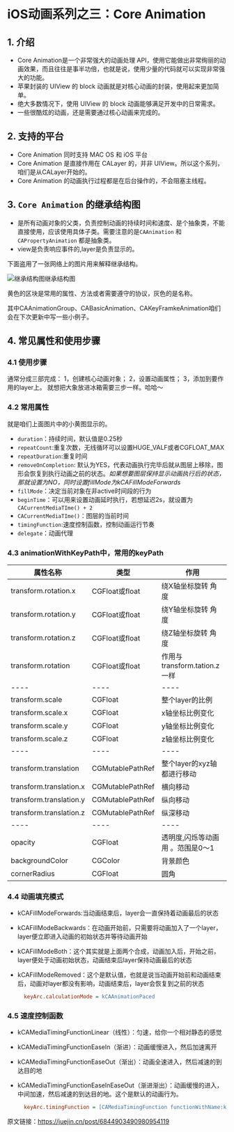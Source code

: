 # iOS动画系列之三：Core Animation

## 1.  介绍

- Core Animation是一个非常强大的动画处理 API，使用它能做出非常绚丽的动画效果，而且往往是事半功倍，也就是说，使用少量的代码就可以实现非常强大的功能。
- 苹果封装的 UIView 的 block 动画就是对核心动画的封装，使用起来更加简单。
- 绝大多数情况下，使用 UIView 的 block 动画能够满足开发中的日常需求。
- 一些很酷炫的动画，还是需要通过核心动画来完成的。

## 2. 支持的平台

- Core Animation 同时支持 MAC OS 和 iOS 平台
- Core Animation 是直接作用在 CALayer 的，并非 UIView。所以这个系列，咱们是从CALayer开始的。
- Core Animation 的动画执行过程都是在后台操作的，不会阻塞主线程。

## 3. `Core Animation` 的继承结构图

- 是所有动画对象的父类，负责控制动画的持续时间和速度、是个抽象类，不能直接使用，应该使用具体子类。需要注意的是`CAAnimation` 和 `CAPropertyAnimation` 都是抽象类。
- view是负责响应事件的,layer是负责显示的。

下面盗用了一张网络上的图片用来解释继承结构。



![继承结构图](https://p1-jj.byteimg.com/tos-cn-i-t2oaga2asx/gold-user-assets/2017/8/13/700e6bd0a70d6bba9d2233ad1e424930~tplv-t2oaga2asx-zoom-in-crop-mark:4536:0:0:0.image)继承结构图



黄色的区块是常用的属性、方法或者需要遵守的协议，灰色的是名称。

其中CAAnimationGroup、CABasicAnimation、CAKeyFramkeAnimation咱们会在下次更新中写一些小例子。

## 4. 常见属性和使用步骤

### 4.1 使用步骤

通常分成三部完成：
1，创建核心动画对象；
2，设置动画属性；
3，添加到要作用的layer上。
就想把大象放进冰箱需要三步一样。哈哈～

### 4.2 常用属性

就是咱们上面图片中的小黄图显示的。

- `duration`：持续时间，默认值是0.25秒
- `repeatCount`:重复次数，无线循环可以设置HUGE_VALF或者CGFLOAT_MAX
- `repeatDuration`:重复时间
- `removeOnCompletion`: 默认为YES，代表动画执行完毕后就从图层上移除，图形会恢复到执行动画之前的状态。*如果想要图层保持显示动画执行后的状态，那就设置为NO，同时设置fillMode为kCAFillModeForwards*
- `fillMode`：决定当前对象在非active时间段的行为
- `beginTime`：可以用来设置动画延时执行，若想延迟2s，就设置为`CACurrentMediaTIme() + 2`
- `CACurrentMediaTIme()`：图层的当前时间
- `timingFunction`:速度控制函数，控制动画运行节奏
- `delegate`：动画代理

### 4.3 animationWithKeyPath中，常用的keyPath

| 属性名称                | 类型             | 作用                             |
| ----------------------- | ---------------- | -------------------------------- |
| transform.rotation.x    | CGFloat或float   | 绕X轴坐标旋转 角度               |
| transform.rotation.y    | CGFloat或float   | 绕Y轴坐标旋转 角度               |
| transform.rotation.z    | CGFloat或float   | 绕Z轴坐标旋转 角度               |
| transform.rotation      | CGFloat或float   | 作用与transform.tation.z一样     |
| ----                    | ----             | ----                             |
| transform.scale         | CGFloat          | 整个layer的比例                  |
| transform.scale.x       | CGFloat          | x轴坐标比例变化                  |
| transform.scale.y       | CGFloat          | y轴坐标比例变化                  |
| transform.scale.z       | CGFloat          | z轴坐标比例变化                  |
| ----                    | ----             | ----                             |
| transform.translation   | CGMutablePathRef | 整个layer的xyz轴都进行移动       |
| transform.translation.x | CGMutablePathRef | 横向移动                         |
| transform.translation.y | CGMutablePathRef | 纵向移动                         |
| transform.translation.z | CGMutablePathRef | 纵深移动                         |
| ----                    | ----             | ----                             |
| opacity                 | CGFloat          | 透明度,闪烁等动画用 。范围是0～1 |
| backgroundColor         | CGColor          | 背景颜色                         |
| cornerRadius            | CGFloat          | 圆角                             |

### 4.4 动画填充模式

- kCAFillModeForwards:当动画结束后，layer会一直保持着动画最后的状态

- kCAFillModeBackwards：在动画开始前，只需要将动画加入了一个layer，layer便立即进入动画的初始状态并等待动画开始

- kCAFillModeBoth：这个其实就是上面两个合成，动画加入后，开始之前，layer便处于动画初始状态，动画结束后layer保持动画最后的状态

- kCAFillModeRemoved：这个是默认值，也就是说当动画开始前和动画结束后，动画对layer都没有影响，动画结束后，layer会恢复到之前的状态

  ```ini
    keyArc.calculationMode = kCAAnimationPaced
  ```

### 4.5 速度控制函数

- kCAMediaTimingFunctionLinear（线性）：匀速，给你一个相对静态的感觉

- kCAMediaTimingFunctionEaseIn（渐进）：动画缓慢进入，然后加速离开

- kCAMediaTimingFunctionEaseOut（渐出）：动画全速进入，然后减速的到达目的地

- kCAMediaTimingFunctionEaseInEaseOut（渐进渐出）：动画缓慢的进入，中间加速，然后减速的到达目的地。这个是默认的动画行为。

  ```ini
    keyArc.timingFunction = [CAMediaTimingFunction functionWithName:kCAMediaTimingFunctionEaseInEaseOut];
  ```

原文链接：https://juejin.cn/post/6844903490980954119